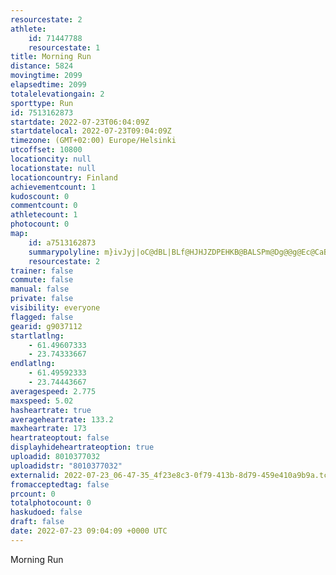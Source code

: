 ```yaml
---
resourcestate: 2
athlete:
    id: 71447788
    resourcestate: 1
title: Morning Run
distance: 5824
movingtime: 2099
elapsedtime: 2099
totalelevationgain: 2
sporttype: Run
id: 7513162873
startdate: 2022-07-23T06:04:09Z
startdatelocal: 2022-07-23T09:04:09Z
timezone: (GMT+02:00) Europe/Helsinki
utcoffset: 10800
locationcity: null
locationstate: null
locationcountry: Finland
achievementcount: 1
kudoscount: 0
commentcount: 0
athletecount: 1
photocount: 0
map:
    id: a7513162873
    summarypolyline: m}ivJyj|oC@dBL|BLf@HJHJZDPEHKB@BALSPm@Dg@@g@Ec@CaBKmCE]K]Wc@GC[@[XSVId@IbAPdGFj@Nl@HPZVD?LEBFLYXk@Pw@Bc@AeBKwA@cAGYMi@[_@[KWDMN[x@Gh@AX@p@Df@FtBF~@Np@Xl@PNPAD@PWNa@H]HaAAyBGkDCQc@cAGGIA[@MFORKZOv@DdEDVDtBLh@FLTVJBNEVUNST}@@K?s@GuB@]E}BG[_@gAOIG?SBOL_@~@Mx@?bBBZA\FhBJ`ANv@P^LHN?d@YFIJ[Ja@BU@q@C_BMyBEoAQu@IQKKKCUDYPU^Od@Gx@BjABT@zADn@RtANh@LPJDPANKNUVi@H]Ho@UsCIoCIg@KM[QMAODKPO`@Gj@AzAN`FDZL^VVRDJEPURiA?mAQmGCW[e@GEWEO@OHQ`@GZI`ABdAD\BbBHdBRr@PVDBTAJCZg@Hc@DaA?oAKcBGiCEYOa@OGG?QFOHKRQd@I^Cb@?rAFtDFn@FVP\VTLFF?TITYJi@Ba@GyDEe@GwAMo@Wc@QIO@MHMLQ`@Kh@CZJtA@h@A`@HfCJh@JZZ\TBTEPQLSLe@BSBoAMiC?m@E_AGi@Mc@IM_@MG@SLWh@Kf@C~@AfEBz@Hd@N^LLLDV?TOHQJ_@B]@u@GwDKmBK]OWMGOAMBKHKNK`@M|@Ax@?hAF|CLh@V`@PFd@HDAVa@Pa@DUBe@KoBImDEc@K_@IQKIWKK?MFKLSp@ALCjA@fCErB@RLd@BFRTVLRGJITg@NiAGaEMwBOg@OUKAK@]VSRM^Iv@?jAJjA?|BF`@Vj@ZNR@\ON[Le@D]?[CiAGo@Au@KwBK[U]SMS?[RKPS|@B`CH`A@hAEh@BZNd@FHd@`@HDH?FCRKLUJ[@Q@wAGmAKgA?[GmAI_@?SEOKOIGKDWBOPQx@Gl@Bh@BlBFz@@dBRn@RPPFPENKP]Js@BkADWCiBKcA@k@E[IYIMI_@OIIAK@KH
    resourcestate: 2
trainer: false
commute: false
manual: false
private: false
visibility: everyone
flagged: false
gearid: g9037112
startlatlng:
    - 61.49607333
    - 23.74333667
endlatlng:
    - 61.49592333
    - 23.74443667
averagespeed: 2.775
maxspeed: 5.02
hasheartrate: true
averageheartrate: 133.2
maxheartrate: 173
heartrateoptout: false
displayhideheartrateoption: true
uploadid: 8010377032
uploadidstr: "8010377032"
externalid: 2022-07-23_06-47-35_4f23e8c3-0f79-413b-8d79-459e410a9b9a.tcx
fromacceptedtag: false
prcount: 0
totalphotocount: 0
haskudoed: false
draft: false
date: 2022-07-23 09:04:09 +0000 UTC
---
```

Morning Run